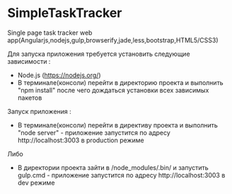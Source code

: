 # SimpleTaskTracker
Single page task tracker web app(Angularjs,nodejs,gulp,browserify,jade,less,bootstrap,HTML5/CSS3)


Для запуска приложения требуется установить следующие зависимости :
- Node.js (https://nodejs.org/)
- В терминале(консоли) перейти в директорию проекта и выполнить "npm install"
  после чего дождаться установки всех зависимых пакетов

Запуск приложения :
- В терминале(консоли) перейти в директиву проекта 
  и выполнить "node server" - приложение запустится по адресу http://localhost:3003 в production режиме

Либо
- В директории проекта зайти в /node_modules/.bin/ 
  и запустить gulp.cmd - приложение запустится по адресу http://localhost:3003 в dev режиме
